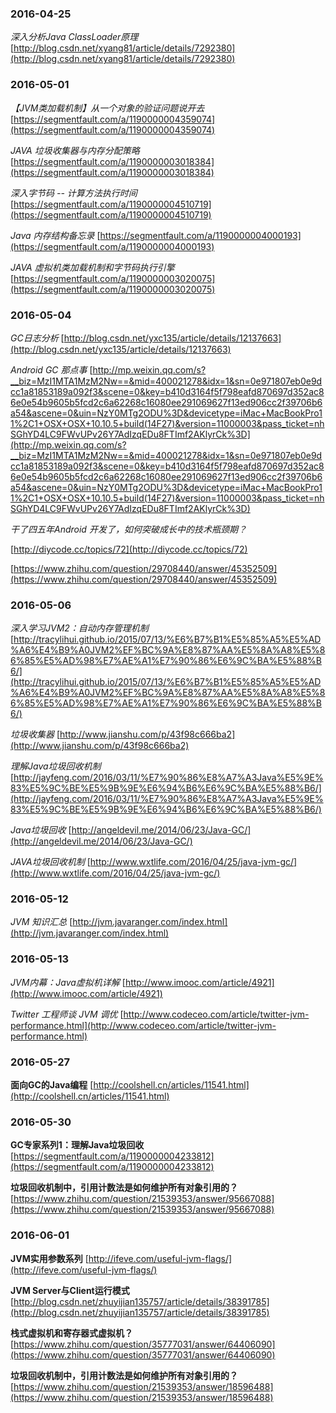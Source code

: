 ### 2016-04-25
*深入分析Java ClassLoader原理* [http://blog.csdn.net/xyang81/article/details/7292380](http://blog.csdn.net/xyang81/article/details/7292380)

### 2016-05-01
*【JVM类加载机制】从一个对象的验证问题说开去*	[https://segmentfault.com/a/1190000004359074](https://segmentfault.com/a/1190000004359074)

*JAVA 垃圾收集器与内存分配策略*	[https://segmentfault.com/a/1190000003018384](https://segmentfault.com/a/1190000003018384)

*深入字节码 -- 计算方法执行时间*	[https://segmentfault.com/a/1190000004510719](https://segmentfault.com/a/1190000004510719)

*Java 内存结构备忘录*		[https://segmentfault.com/a/1190000004000193](https://segmentfault.com/a/1190000004000193)

*JAVA 虚拟机类加载机制和字节码执行引擎*		[https://segmentfault.com/a/1190000003020075](https://segmentfault.com/a/1190000003020075)

### 2016-05-04
*GC日志分析*	[http://blog.csdn.net/yxc135/article/details/12137663](http://blog.csdn.net/yxc135/article/details/12137663)

*Android GC 那点事*	[http://mp.weixin.qq.com/s?__biz=MzI1MTA1MzM2Nw==&mid=400021278&idx=1&sn=0e971807eb0e9dcc1a81853189a092f3&scene=0&key=b410d3164f5f798eafd870697d352ac86e0e54b9605b5fcd2c6a62268c16080ee291069627f13ed906cc2f39706b6a54&ascene=0&uin=NzY0MTg2ODU%3D&devicetype=iMac+MacBookPro11%2C1+OSX+OSX+10.10.5+build(14F27)&version=11000003&pass_ticket=nhSGhYD4LC9FWvUPv26Y7AdIzqEDu8FTImf2AKlyrCk%3D](http://mp.weixin.qq.com/s?__biz=MzI1MTA1MzM2Nw==&mid=400021278&idx=1&sn=0e971807eb0e9dcc1a81853189a092f3&scene=0&key=b410d3164f5f798eafd870697d352ac86e0e54b9605b5fcd2c6a62268c16080ee291069627f13ed906cc2f39706b6a54&ascene=0&uin=NzY0MTg2ODU%3D&devicetype=iMac+MacBookPro11%2C1+OSX+OSX+10.10.5+build(14F27)&version=11000003&pass_ticket=nhSGhYD4LC9FWvUPv26Y7AdIzqEDu8FTImf2AKlyrCk%3D)

*干了四五年Android 开发了，如何突破成长中的技术瓶颈期？*	

[http://diycode.cc/topics/72](http://diycode.cc/topics/72)

[https://www.zhihu.com/question/29708440/answer/45352509](https://www.zhihu.com/question/29708440/answer/45352509)

### 2016-05-06
*深入学习JVM2：自动内存管理机制*	[http://tracylihui.github.io/2015/07/13/%E6%B7%B1%E5%85%A5%E5%AD%A6%E4%B9%A0JVM2%EF%BC%9A%E8%87%AA%E5%8A%A8%E5%86%85%E5%AD%98%E7%AE%A1%E7%90%86%E6%9C%BA%E5%88%B6/](http://tracylihui.github.io/2015/07/13/%E6%B7%B1%E5%85%A5%E5%AD%A6%E4%B9%A0JVM2%EF%BC%9A%E8%87%AA%E5%8A%A8%E5%86%85%E5%AD%98%E7%AE%A1%E7%90%86%E6%9C%BA%E5%88%B6/)

*垃圾收集器*	[http://www.jianshu.com/p/43f98c666ba2](http://www.jianshu.com/p/43f98c666ba2)

*理解Java垃圾回收机制*	[http://jayfeng.com/2016/03/11/%E7%90%86%E8%A7%A3Java%E5%9E%83%E5%9C%BE%E5%9B%9E%E6%94%B6%E6%9C%BA%E5%88%B6/](http://jayfeng.com/2016/03/11/%E7%90%86%E8%A7%A3Java%E5%9E%83%E5%9C%BE%E5%9B%9E%E6%94%B6%E6%9C%BA%E5%88%B6/)

*Java垃圾回收*	[http://angeldevil.me/2014/06/23/Java-GC/](http://angeldevil.me/2014/06/23/Java-GC/)

*JAVA垃圾回收机制*	[http://www.wxtlife.com/2016/04/25/java-jvm-gc/](http://www.wxtlife.com/2016/04/25/java-jvm-gc/)


### 2016-05-12
*JVM 知识汇总*	[http://jvm.javaranger.com/index.html](http://jvm.javaranger.com/index.html)

### 2016-05-13
*JVM内幕：Java虚拟机详解*		[http://www.imooc.com/article/4921](http://www.imooc.com/article/4921)

*Twitter 工程师谈 JVM 调优*	[http://www.codeceo.com/article/twitter-jvm-performance.html](http://www.codeceo.com/article/twitter-jvm-performance.html)

### 2016-05-27
**面向GC的Java编程**		[http://coolshell.cn/articles/11541.html](http://coolshell.cn/articles/11541.html)

### 2016-05-30
**GC专家系列1：理解Java垃圾回收**	[https://segmentfault.com/a/1190000004233812](https://segmentfault.com/a/1190000004233812)

**垃圾回收机制中，引用计数法是如何维护所有对象引用的？**		[https://www.zhihu.com/question/21539353/answer/95667088](https://www.zhihu.com/question/21539353/answer/95667088)

### 2016-06-01
**JVM实用参数系列**	[http://ifeve.com/useful-jvm-flags/](http://ifeve.com/useful-jvm-flags/)

**JVM Server与Client运行模式**	[http://blog.csdn.net/zhuyijian135757/article/details/38391785](http://blog.csdn.net/zhuyijian135757/article/details/38391785)

**栈式虚拟机和寄存器式虚拟机？**	[https://www.zhihu.com/question/35777031/answer/64406090](https://www.zhihu.com/question/35777031/answer/64406090)

**垃圾回收机制中，引用计数法是如何维护所有对象引用的？**	[https://www.zhihu.com/question/21539353/answer/18596488](https://www.zhihu.com/question/21539353/answer/18596488)